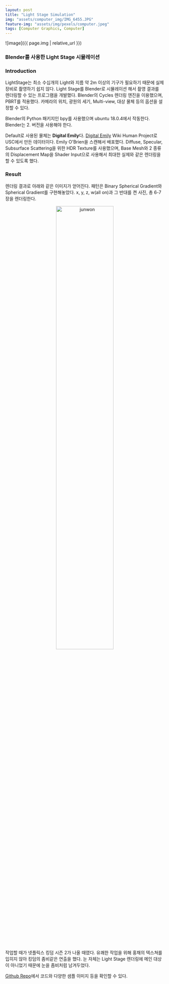 ```yaml
---
layout: post
title: "Light Stage Simulation"
img: "assets/computer_img/IMG_6455.JPG"
feature-img: "assets/img/pexels/computer.jpeg"
tags: [Computer Graphics, Computer]
---
```


![image]({{ page.img | relative_url }})

### Blender를 사용한 Light Stage 시뮬레이션

### Introduction

LightStage는 최소 수십개의 Light와 지름 약 2m 이상의 기구가 필요하기 때문에 실제 장비로 촬영하기 쉽지 않다.
Light Stage를 Blender로 시뮬레이션 해서 촬영 결과를 렌더링할 수 있는 프로그램을 개발했다.
Blender의 Cycles 렌더링 엔진을 이용했으며, PBRT를 적용했다. 카메라의 위치, 광원의 세기, Multi-view, 대상 물체 등의 옵션을 설정할 수 있다.

Blender의 Python 패키지인 bpy를 사용했으며 ubuntu 18.0.4에서 작동한다. Blender는 2. 버전을 사용해야 한다.

Default로 사용된 물체는 **Digital Emily**다. [Digital Emily](https://vgl.ict.usc.edu/Data/DigitalEmily2/) Wiki Human Project로 USC에서 만든 데이터이다. Emily O'Brien을 스캔해서 배포했다. Diffuse, Specular, Subsurface Scattering을 위한 HDR Texture를 사용했으며, Base Mesh와 2 종류의 Displacement Map을 Shader Input으로 사용해서 최대한 실제와 같은 렌더링을 할 수 있도록 했다.

### Result

렌더링 결과로 아래와 같은 이미지가 얻어진다. 패턴은 Binary Spherical Gradient와 Spherical Gradient를 구현해놓았다. x, y, z, w(all on)과 그 반대를 켠 사진, 총 6-7장을 렌더링한다.
<p align="center">  
    <img src="{{"assets/computer_img/x.png" | relative_url}}" alt="junwon" width="60%" align="center"/>
</p>

작업할 때가 넷플릭스 킹덤 시즌 2가 나올 때였다. 유쾌한 작업을 위해 홍채의 텍스쳐를 입히지 않아 킹덤의 좀비같은 연출을 했다. 눈 자체는 Light Stage 렌더링에 메인 대상이 아니었기 때문에 눈을 좀비처럼 남겨두었다.

[Github Repo](https://github.com/givenone/morpheus/tree/master/Simulation)에서 코드와 다양한 샘플 이미지 등을 확인할 수 있다.